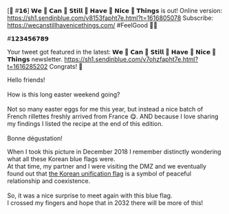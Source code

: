 [📩 #𝟭𝟲] 𝗪𝗲 👏 𝗖𝗮𝗻 👏 𝗦𝘁𝗶𝗹𝗹 👏 𝗛𝗮𝘃𝗲 👏 𝗡𝗶𝗰𝗲 👏 𝗧𝗵𝗶𝗻𝗴𝘀 is out!
Online version: https://sh1.sendinblue.com/v8153fapht7e.html?t=1616805078
Subscribe: https://wecanstillhavenicethings.com/
#FeelGood 🍕✨

#𝟭𝟮𝟯𝟰𝟱𝟲𝟳𝟴𝟵

Your tweet got featured in the latest: 𝗪𝗲 👏 𝗖𝗮𝗻 👏 𝗦𝘁𝗶𝗹𝗹 👏 𝗛𝗮𝘃𝗲 👏 𝗡𝗶𝗰𝗲 👏 𝗧𝗵𝗶𝗻𝗴𝘀 newsletter. https://sh1.sendinblue.com/v7ohzfapht7e.html?t=1616285202
Congrats! 📩

Hello friends!<br><br>
How is this long easter weekend going?<br><br>
Not so many easter eggs for me this year, but instead a nice batch of French rillettes freshly arrived from France 😋.
AND because I love sharing my findings I listed the recipe at the end of this edition.<br><br>Bonne dégustation!

When I took this picture in December 2018 I remember distinctly wondering what all these Korean blue flags were.<br>At that time, my partner and I were visiting the DMZ and we eventually found out that <a class='email-link' href='https://en.wikipedia.org/wiki/Korean_Unification_Flag' target='_blank'>the Korean unification flag</a> is a symbol of peaceful relationship and coexistence.<br><br>So, it was a nice surprise to meet again with this blue flag.<br>I crossed my fingers and hope that in 2032 there will be more of this!
